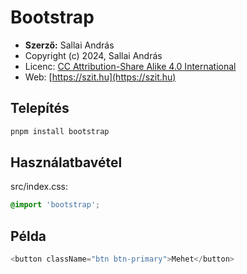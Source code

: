 # Bootstrap

* **Szerző:** Sallai András
* Copyright (c) 2024, Sallai András
* Licenc: [CC Attribution-Share Alike 4.0 International](https://creativecommons.org/licenses/by-sa/4.0/)
* Web: [https://szit.hu](https://szit.hu)

## Telepítés

```bash
pnpm install bootstrap
```

## Használatbavétel

src/index.css:

```css
@import 'bootstrap';
```

## Példa

```javascript
<button className="btn btn-primary">Mehet</button>
```
